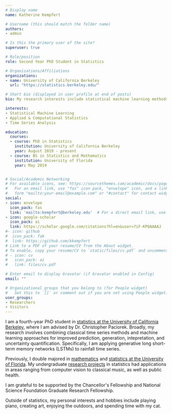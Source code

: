 ```yaml
---
# Display name
name: Katherine Kempfert

# Username (this should match the folder name)
authors:
- admin

# Is this the primary user of the site?
superuser: true

# Role/position
role: Second Year PhD Student in Statistics

# Organizations/Affiliations
organizations:
- name: University of California Berkeley
  url: "https://statistics.berkeley.edu/"

# Short bio (displayed in user profile at end of posts)
bio: My research interests include statistical machine learning methods for applied problems. 

interests:
- Statistical Machine Learning
- Applied & Computational Statistics
- Time Series Analysis

education:
  courses:
  - course: PhD in Statistics
    institution: University of California Berkeley
    year: August 2019 - present
  - course: BS in Statistics and Mathematics
    institution: University of Florida
    year: May 2019


# Social/Academic Networking
# For available icons, see: https://sourcethemes.com/academic/docs/page-builder/#icons
#   For an email link, use "fas" icon pack, "envelope" icon, and a link in the
#   form "mailto:your-email@example.com" or "#contact" for contact widget.
social:
- icon: envelope
  icon_pack: fas
  link: 'mailto:kempfert@berkeley.edu'  # For a direct email link, use "mailto:test@example.org".
- icon: google-scholar
  icon_pack: ai
  link: https://scholar.google.com/citations?hl=en&user=7iF-KPQAAAAJ
#- icon: github
#  icon_pack: fab
#  link: https://github.com/kkempfert
# Link to a PDF of your resume/CV from the About widget.
# To enable, copy your resume/CV to `static/files/cv.pdf` and uncomment the lines below.
# - icon: cv
#   icon_pack: ai
#   link: files/cv.pdf

# Enter email to display Gravatar (if Gravatar enabled in Config)
email: ""

# Organizational groups that you belong to (for People widget)
#   Set this to `[]` or comment out if you are not using People widget.
user_groups:
- Researchers
- Visitors
---
```


I am a fourth-year PhD student in [statistics at the University of California Berkeley](https://statistics.berkeley.edu/), where I am advised by Dr. Christopher Paciorek. Broadly, my research involves combining classical time series methods and machine learning approaches for improved prediction, generation, intepretation, and uncertainty quantification. Specifically, I am applying generative long short-term memory networks (LSTMs) to rainfall time series. 


Previously, I double majored in [mathematics](https://math.ufl.edu/) and [statistics at the University of Florida](https://stat.ufl.edu/). My undergraduate [research projects](#projects) in statistics had applications in areas ranging from computer vision to classical music, as well as public health.  

I am grateful to be supported by the Chancellor's Fellowship and National Science Foundation Graduate Research Fellowship. 

Outside of statistics, my personal interests and hobbies include playing piano, creating art, enjoying the outdoors, and spending time with my cat. 



